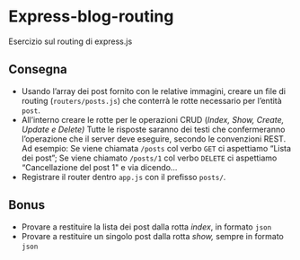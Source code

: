 Express-blog-routing
===
Esercizio sul routing di express.js
## Consegna
- Usando l’array dei post fornito con le relative immagini, creare un file di routing (`routers/posts.js`) che conterrà le rotte necessario per l’entità `post`.
- All’interno creare le rotte per le operazioni CRUD (*Index, Show, Create, Update e Delete)*
Tutte le risposte saranno dei testi che confermeranno l’operazione che il server deve eseguire, secondo le convenzioni REST.
Ad esempio:
Se viene chiamata `/posts` col verbo `GET` ci aspettiamo “Lista dei post”;
Se viene chiamato `/posts/1` col verbo `DELETE` ci aspettiamo “Cancellazione del post 1"
e via dicendo…
- Registrare il router dentro `app.js` con il prefisso `posts/`.
## Bonus
- Provare a restituire la lista dei post dalla rotta *index*, in formato `json`
- Provare a restituire un singolo post dalla rotta *show,* sempre in formato `json`